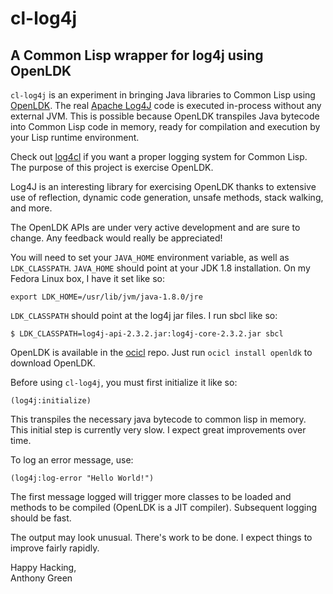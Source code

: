 # cl-log4j
## A Common Lisp wrapper for log4j using OpenLDK

`cl-log4j` is an experiment in bringing Java libraries to Common Lisp
using [OpenLDK](https://github.com/atgreen/openldk).  The real [Apache
Log4J](https://logging.apache.org/log4j/2.x/index.html) code is
executed in-process without any external JVM.  This is possible
because OpenLDK transpiles Java bytecode into Common Lisp code in
memory, ready for compilation and execution by your Lisp runtime
environment.

Check out [log4cl](https://github.com/sharplispers/log4cl) if you want
a proper logging system for Common Lisp.  The purpose of this project
is exercise OpenLDK.

Log4J is an interesting library for exercising OpenLDK thanks to
extensive use of reflection, dynamic code generation, unsafe methods,
stack walking, and more.

The OpenLDK APIs are under very active development and are sure to
change.  Any feedback would really be appreciated!

You will need to set your `JAVA_HOME` environment variable, as well as
`LDK_CLASSPATH`.  `JAVA_HOME` should point at your JDK 1.8
installation.  On my Fedora Linux box, I have it set like so:

```
export LDK_HOME=/usr/lib/jvm/java-1.8.0/jre
```

`LDK_CLASSPATH` should point at the log4j jar files. I run sbcl like so:

```
$ LDK_CLASSPATH=log4j-api-2.3.2.jar:log4j-core-2.3.2.jar sbcl
```

OpenLDK is available in the [ocicl](https://github.com/ocicl/ocicl)
repo.  Just run `ocicl install openldk` to download OpenLDK.

Before using `cl-log4j`, you must first initialize it like so:
```
(log4j:initialize)
```

This transpiles the necessary java bytecode to common lisp in memory.
This initial step is currently very slow.  I expect great improvements
over time.

To log an error message, use:
```
(log4j:log-error "Hello World!")
```

The first message logged will trigger more classes to be loaded and
methods to be compiled (OpenLDK is a JIT compiler).  Subsequent
logging should be fast.

The output may look unusual.  There's work to be done. I expect things
to improve fairly rapidly.

Happy Hacking,</br>
Anthony Green
